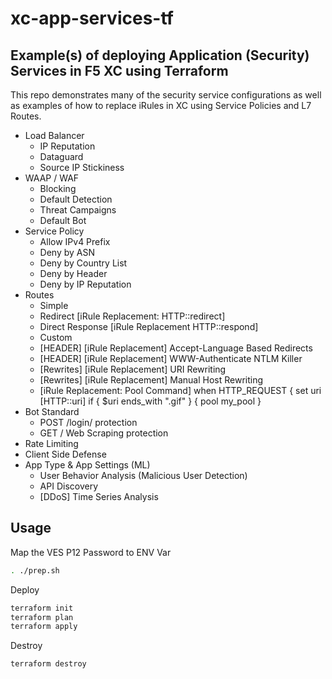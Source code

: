 # xc-app-services-tf

## Example(s) of deploying Application (Security) Services in F5 XC using Terraform

This repo demonstrates many of the security service configurations as well as examples of how to replace iRules in XC using Service Policies and L7 Routes.

- Load Balancer
  - IP Reputation
  - Dataguard
  - Source IP Stickiness
- WAAP / WAF
  - Blocking
  - Default Detection
  - Threat Campaigns
  - Default Bot
- Service Policy
  - Allow IPv4 Prefix
  - Deny by ASN
  - Deny by Country List
  - Deny by Header
  - Deny by IP Reputation
- Routes
  - Simple
  - Redirect [iRule Replacement: HTTP::redirect]
  - Direct Response [iRule Replacement HTTP::respond]
  - Custom
  - [HEADER] [iRule Replacement] Accept-Language Based Redirects
  - [HEADER] [iRule Replacement] WWW-Authenticate NTLM Killer
  - [Rewrites] [iRule Replacement] URI Rewriting
  - [Rewrites] [iRule Replacement] Manual Host Rewriting
  - [iRule Replacement: Pool Command] when HTTP_REQUEST { set uri [HTTP::uri] if { $uri ends_with ".gif" } { pool my_pool }
- Bot Standard
  - POST /login/ protection
  - GET / Web Scraping protection
- Rate Limiting
- Client Side Defense
- App Type & App Settings (ML)
  - User Behavior Analysis (Malicious User Detection)
  - API Discovery
  - [DDoS] Time Series Analysis

## Usage

Map the VES P12 Password to ENV Var

```bash
. ./prep.sh
```

Deploy

```bash
terraform init
terraform plan
terraform apply
```

Destroy

```bash
terraform destroy
```
